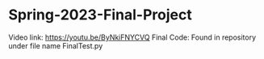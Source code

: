 # Spring-2023-Final-Project

Video link: https://youtu.be/ByNkiFNYCVQ
Final Code: Found in repository under file name FinalTest.py
